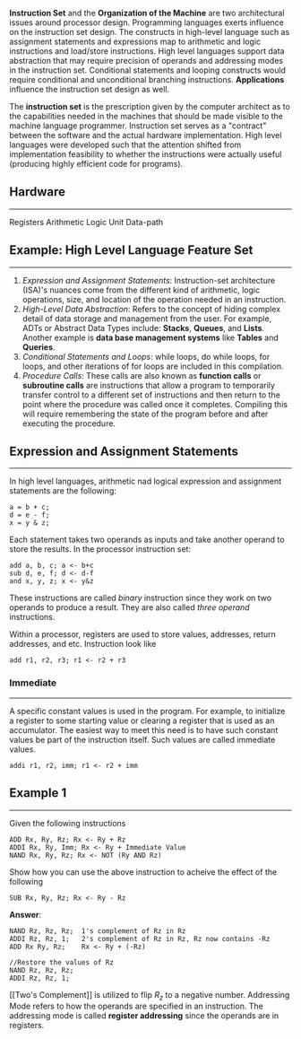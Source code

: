 **Instruction Set** and the **Organization of the Machine** are two architectural issues around processor design. Programming languages exerts influence on the instruction set design. The constructs in high-level language such as assignment statements and expressions map to arithmetic and logic instructions and load/store instructions. High level languages support data abstraction that may require precision of operands and addressing modes in the instruction set. Conditional statements and looping constructs would require conditional and unconditional branching instructions.  **Applications** influence the instruction set design as well. 

The **instruction set** is the prescription given by the computer architect as to the capabilities needed in the machines that should be made visible to the machine language programmer. Instruction set serves as a "contract" between the software and the actual hardware implementation. High level languages were developed such that the attention shifted from implementation feasibility to whether the instructions were actually useful (producing highly efficient code for programs).
## Hardware
____
Registers
Arithmetic
Logic Unit
Data-path

## Example: High Level Language Feature Set
____
1. *Expression and Assignment Statements*: Instruction-set architecture (ISA)'s nuances come from the different kind of arithmetic, logic operations, size, and location of the operation needed in an instruction.
2. *High-Level Data Abstraction*: Refers to the concept of hiding complex detail of data storage and management from the user. For example, ADTs or Abstract Data Types include: **Stacks**, **Queues**, and **Lists**. Another example is **data base management systems** like **Tables** and **Queries**. 
3. *Conditional Statements and Loops*: while loops, do while loops, for loops, and other iterations of for loops are included in this compilation. 
4. *Procedure Calls*: These calls are also known as **function calls** or **subroutine calls** are instructions that allow a program to temporarily transfer control to a different set of instructions and then return to the point where the procedure was called once it completes. Compiling this will require remembering the state of the program before and after executing the procedure. 

## Expression and Assignment Statements
____
In high level languages, arithmetic nad logical expression and assignment statements are the following: 
```
a = b + c;
d = e - f;
x = y & z; 
```
Each statement takes two operands as inputs and take another operand to store the results. In the processor instruction set:
```
add a, b, c; a <- b+c
sub d, e, f; d <- d-f
and x, y, z; x <- y&z
```
These instructions are called *binary* instruction since they work on two operands to produce a result. They are also called *three operand* instructions. 

Within a processor, registers are used to store values, addresses, return addresses, and etc. Instruction look like
```
add r1, r2, r3; r1 <- r2 + r3
```

### Immediate
___
A specific constant values is used in the program. For example, to initialize a register to some starting value or clearing a register that is used as an accumulator. The easiest way to meet this need is to have such constant values be part of the instruction itself. Such values are called immediate values.
```
addi r1, r2, imm; r1 <- r2 + imm
```
## Example 1
____
Given the following instructions
```
ADD Rx, Ry, Rz; Rx <- Ry + Rz
ADDI Rx, Ry, Imm; Rx <- Ry + Immediate Value
NAND Rx, Ry, Rz; Rx <- NOT (Ry AND Rz)
```
Show how you can use the above instruction to acheive the effect of the following
```
SUB Rx, Ry, Rz; Rx <- Ry - Rz
```

**Answer**:
```
NAND Rz, Rz, Rz;  1's complement of Rz in Rz
ADDI Rz, Rz, 1;   2's complement of Rz in Rz, Rz now contains -Rz
ADD Rx Ry, Rz;    Rx <- Ry + (-Rz)

//Restore the values of Rz
NAND Rz, Rz, Rz;
ADDI Rz, Rz, 1;
```
[[Two's Complement]] is utilized to flip $R_z$ to a negative number. Addressing Mode refers to how the operands are specified in an instruction. The addressing mode is called **register addressing** since the operands are in registers. 
